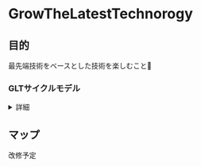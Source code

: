 # GrowTheLatestTechnorogy

## 目的
最先端技術をベースとした技術を楽しむこと🎉

### GLTサイクルモデル
<details>
<summary> 詳細 </summary>
 
- GLTサイクルモデルってなに？
  - 継続的にコンテンツを作りプロジェクトを拡大していく取り組み

- 何するの？
  - デモ作成 → レビュー会・コンテンツ概要設計 → コンテンツ作成 → コンテンツレビュー →改善
 
    コンテンツ概要設計では、コンテンツに何が必要なのか、コンテンツはどんな構造になるのかを大雑把に作成致します。

- どれくらいの頻度？
  - まずは１サイクル1か月のスパンで回していく✨
 
- 各ステップの説明
 
| ステップ            | 内容                   |
|-----------------|----------------------|
| デモ作成            | コンテンツの元になるデモの作成      |
| レビュー会・コンテンツ概要設計 | デモの発表とコンテンツ大枠の作成     |
| コンテンツ作成         | コンテンツ作成              |
| コンテンツレビュー       | 作成したコンテンツのレビュー会      |
| 改善              | レビューFB(フィードバック)を元に改善 |
 
</details>

## マップ
改修予定

